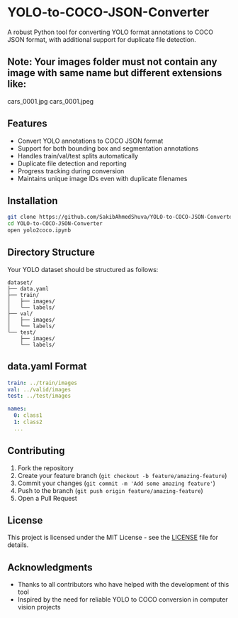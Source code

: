 # YOLO-to-COCO-JSON-Converter

A robust Python tool for converting YOLO format annotations to COCO JSON format, with additional support for duplicate file detection.

## Note: Your images folder must not contain any image with same name but different extensions like:
cars_0001.jpg
cars_0001.jpeg


## Features

- Convert YOLO annotations to COCO JSON format
- Support for both bounding box and segmentation annotations
- Handles train/val/test splits automatically
- Duplicate file detection and reporting
- Progress tracking during conversion
- Maintains unique image IDs even with duplicate filenames

## Installation

```bash
git clone https://github.com/SakibAhmedShuva/YOLO-to-COCO-JSON-Converter.git
cd YOLO-to-COCO-JSON-Converter
open yolo2coco.ipynb
```

## Directory Structure

Your YOLO dataset should be structured as follows:

```
dataset/
├── data.yaml
├── train/
│   ├── images/
│   └── labels/
├── val/
│   ├── images/
│   └── labels/
└── test/
    ├── images/
    └── labels/
```

## data.yaml Format

```yaml
train: ../train/images
val: ../valid/images
test: ../test/images

names:
  0: class1
  1: class2
  ...
```

## Contributing

1. Fork the repository
2. Create your feature branch (`git checkout -b feature/amazing-feature`)
3. Commit your changes (`git commit -m 'Add some amazing feature'`)
4. Push to the branch (`git push origin feature/amazing-feature`)
5. Open a Pull Request

## License

This project is licensed under the MIT License - see the [LICENSE](LICENSE) file for details.

## Acknowledgments

- Thanks to all contributors who have helped with the development of this tool
- Inspired by the need for reliable YOLO to COCO conversion in computer vision projects
